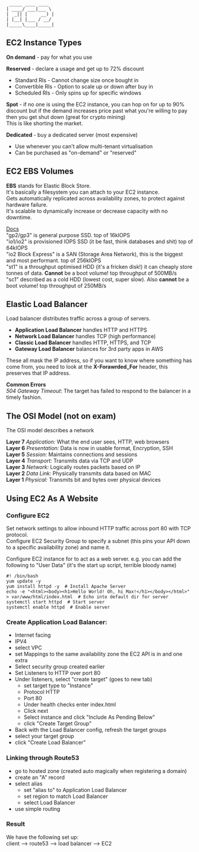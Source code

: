 ```
 _____ ____ ____  
| ____/ ___|___ \  
|  _|| |     __) |  
| |__| |___ / __/  
|_____\____|_____|  
```

## EC2 Instance Types
**On demand** - pay for what you use  

**Reserved** - declare a usage and get up to 72% discount  
* Standard RIs - Cannot change size once bought in  
* Convertible RIs - Option to scale up or down after buy in  
* Scheduled RIs - Only spins up for specific windows  

**Spot** - if no one is using the EC2 instance, you can hop on for up to 90% discount but if the demand increases price past what you're willing to pay then you get shut down (great for crypto mining)  
This is like shorting the market.

**Dedicated** - buy a dedicated server (most expensive)  
* Use whenever you can't allow multi-tenant virtualisation  
* Can be purchased as "on-demand" or "reserved"

## EC2 EBS Volumes
**EBS** stands for Elastic Block Store.  
It's basically a filesystem you can attach to your EC2 instance.  
Gets automatically replicated across availability zones, to protect against hardware failure.  
It's scalable to dynamically increase or decrease capacity with no downtime.  

[Docs](https://docs.aws.amazon.com/ebs/latest/userguide/ebs-volume-types.html)  
"gp2/gp3" is general purpose SSD. top of 16kIOPS  
"io1/io2" is provisioned IOPS SSD (it be fast, think databases and shit) top of 64kIOPS  
"io2 Block Express" is a SAN (Storage Area Network), this is the biggest and most performant. top of 256kIOPS  
"st1" is a throughput optimised HDD (it's a fricken disk!) it can cheaply store tonnes of data. **Cannot** be a boot volume! top throughput of 500MB/s  
"sc1" described as a cold HDD (lowest cost, super slow). Also **cannot** be a boot volume! top throughput of 250MB/s  

## Elastic Load Balancer
Load balancer distributes traffic across a group of servers.  
* **Application Load Balancer** handles HTTP and HTTPS
* **Network Load Balancer** handles TCP (high performance)
* **Classic Load Balancer** handles HTTP, HTTPS, and TCP
* **Gateway Load Balancer** balances for 3rd party apps in AWS

These all mask the IP address, so if you want to know where something has come 
from, you need to look at the **X-Forawrded_For** header, this preserves that IP address.

**Common Errors**  
*504 Gateway Timeout*: The target has failed to respond to the balancer in a timely fashion.

## The OSI Model (not on exam)
The OSI model describes a network

**Layer 7** *Application:* What the end user sees, HTTP, web browsers  
**Layer 6** *Presentation:* Data is now in usable format, Encryption, SSH  
**Layer 5** *Session:* Maintains connections and sessions  
**Layer 4** *Transport:* Transmits data via TCP and UDP  
**Layer 3** *Network:* Logically routes packets based on IP  
**Layer 2** *Data Link:* Physically transmits data based on MAC  
**Layer 1** *Physical:* Transmits bit and bytes over physical devices  

## Using EC2 As A Website
### Configure EC2 
Set network settings to allow inbound HTTP traffic across port 80 with TCP protocol.  
Configure EC2 Security Group to specify a subnet (this pins your API down to a specific availability zone) and name it.  

Configure EC2 instance for to act as a web server.
e.g. you can add the following to "User Data" (it's the start up script, terrible bloody name)
```
#! /bin/bash
yum update -y
yum install httpd -y  # Install Apache Server
echo -e "<html><body><h1>Hello World! Oh, hi Max!</h1></body></html>" > var/www/html/index.html  # Echo into default dir for server
systemctl start httpd  # Start server
systemctl enable httpd  # Enable server
```


### Create Application Load Balancer:
* Internet facing
* IPV4
* select VPC
* set Mappings to the same availability zone the EC2 API is in and one extra
* Select security group created earlier
* Set Listeners to HTTP over port 80
* Under listeners, select "create target" (goes to new tab)
    * set target type to "Instance"
    * Protocol HTTP
    * Port 80
    * Under health checks enter index.html
    * Click next
    * Select instance and click "Include As Pending Below"
    * click "Create Target Group"
* Back with the Load Balancer config, refresh the target groups
* select your target group
* click "Create Load Balancer"

### Linking through Route53
* go to hosted zone (created auto magically when registering a domain)
* create an "A" record
* select alias
    * set "alias to" to Application Load Balancer
    * set region to match Load Balancer
    * select Load Balancer
* use simple routing

### Result
We have the following set up:  
client --> route53 --> load balancer --> EC2






